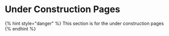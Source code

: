 # Under Construction Pages

{% hint style="danger" %}
This section is for the under construction pages
{% endhint %}
